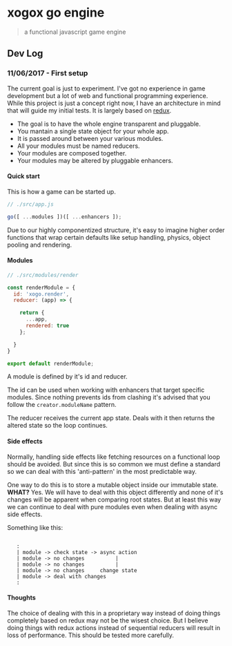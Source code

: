 # xogox go engine
> a functional javascript game engine

## Dev Log

### 11/06/2017 - First setup

The current goal is just to experiment. I've got no experience in game development but a lot of web and functional programming experience. While this project is just a concept right now, I have an architecture in mind that will guide my initial tests. It is largely based on [redux](https://github.com/reactjs/redux).

- The goal is to have the whole engine transparent and pluggable.
- You mantain a single state object for your whole app.
- It is passed around between your various modules.
- All your modules must be named reducers.
- Your modules are composed together.
- Your modules may be altered by pluggable enhancers.

#### Quick start

This is how a game can be started up.

```javascript
// ./src/app.js

go([ ...modules ])([ ...enhancers ]);

```

Due to our highly componentized structure, it's easy to imagine higher order functions that wrap certain defaults like setup handling, physics, object pooling and rendering.

#### Modules

```javascript
// ./src/modules/render

const renderModule = {
  id: 'xogo.render',
  reducer: (app) => {

    return {
      ...app,
      rendered: true
    };

  }
}

export default renderModule;

```

A module is defined by it's id and reducer.

The id can be used when working with enhancers that target specific modules.
Since nothing prevents ids from clashing it's advised that you follow the `creator.moduleName` pattern.

The reducer receives the current app state.
Deals with it then returns the altered state so the loop continues.

#### Side effects

Normally, handling side effects like fetching resources on a functional loop should be avoided. But since this is so common we must define a standard so we can deal with this 'anti-pattern' in the most predictable way.

One way to do this is to store a mutable object inside our immutable state. **WHAT?** Yes. We will have to deal with this object differently and none of it's changes will be apparent when comparing root states. But at least this way we can continue to deal with pure modules even when dealing with async side effects.

Something like this:

```

   :
   | module -> check state -> async action
   | module -> no changes          |
   | module -> no changes          |
   | module -> no changes     change state
   | module -> deal with changes
   :

```

#### Thoughts

The choice of dealing with this in a proprietary way instead of doing things completely based on redux may not be the wisest choice. But I believe doing things with redux actions instead of sequential reducers will result in loss of performance. This should be tested more carefully.
